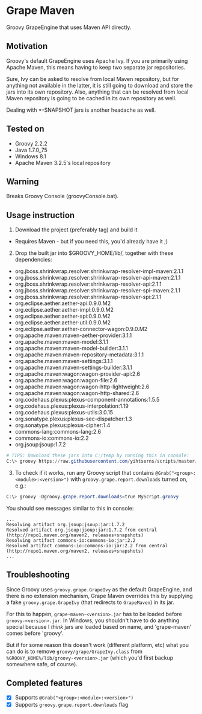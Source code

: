 Grape Maven
===========
Groovy GrapeEngine that uses Maven API directly.

Motivation
----------
Groovy's default GrapeEngine uses Apache Ivy.  If you are primarily using Apache Maven, this means having to keep two separate jar repositories.

Sure, Ivy can be asked to resolve from local Maven repository, but for anything not available in the latter, it is still going to download and store the jars into its own repository.  Also, anything that can be resolved from local Maven repository is going to be cached in its own repository as well.

Dealing with *-SNAPSHOT jars is another headache as well.

Tested on
---------
- Groovy 2.2.2
- Java 1.7.0_75
- Windows 8.1
- Apache Maven 3.2.5's local repository

Warning
-------
Breaks Groovy Console (groovyConsole.bat).

Usage instruction
-----------------
1. Download the project (preferably tag) and build it
  - Requires Maven - but if you need this, you'd already have it ;)
2. Drop the built jar into $GROOVY_HOME/lib/, together with these dependencies:
  - org.jboss.shrinkwrap.resolver:shrinkwrap-resolver-impl-maven:2.1.1
  - org.jboss.shrinkwrap.resolver:shrinkwrap-resolver-api-maven:2.1.1
  - org.jboss.shrinkwrap.resolver:shrinkwrap-resolver-api:2.1.1
  - org.jboss.shrinkwrap.resolver:shrinkwrap-resolver-spi-maven:2.1.1
  - org.jboss.shrinkwrap.resolver:shrinkwrap-resolver-spi:2.1.1
  - org.eclipse.aether:aether-api:0.9.0.M2
  - org.eclipse.aether:aether-impl:0.9.0.M2
  - org.eclipse.aether:aether-spi:0.9.0.M2
  - org.eclipse.aether:aether-util:0.9.0.M2
  - org.eclipse.aether:aether-connector-wagon:0.9.0.M2
  - org.apache.maven:maven-aether-provider:3.1.1
  - org.apache.maven:maven-model:3.1.1
  - org.apache.maven:maven-model-builder:3.1.1
  - org.apache.maven:maven-repository-metadata:3.1.1
  - org.apache.maven:maven-settings:3.1.1
  - org.apache.maven:maven-settings-builder:3.1.1
  - org.apache.maven:wagon:wagon-provider-api:2.6
  - org.apache.maven:wagon:wagon-file:2.6
  - org.apache.maven:wagon:wagon-http-lightweight:2.6
  - org.apache.maven:wagon:wagon-http-shared:2.6
  - org.codehaus.plexus:plexus-component-annotations:1.5.5
  - org.codehaus.plexus:plexus-interpolation:1.19
  - org.codehaus.plexus:plexus-utils:3.0.15
  - org.sonatype.plexus:plexus-sec-dispatcher:1.3
  - org.sonatype.plexus:plexus-cipher:1.4
  - commons-lang:commons-lang:2.6
  - commons-io:commons-io:2.2
  - org.jsoup:jsoup:1.7.2
```powershell
# TIPS: Download these jars into C:/temp by running this in console:
C:\> groovy https://raw.githubusercontent.com/yihtserns/scripts/master/deps.groovy --folder C:/temp --artifact org.jboss.shrinkwrap.resolver:shrinkwrap-resolver-impl-maven:2.1.1
```

3. To check if it works, run any Groovy script that contains `@Grab("<group>:<module>:<version>")` with `groovy.grape.report.downloads` turned on, e.g.:
```powershell
C:\> groovy -Dgroovy.grape.report.downloads=true MyScript.groovy
```
You should see messages similar to this in console:
```
...
Resolving artifact org.jsoup:jsoup:jar:1.7.2
Resolved artifact org.jsoup:jsoup:jar:1.7.2 from central (http://repo1.maven.org/maven2, releases+snapshots)
Resolving artifact commons-io:commons-io:jar:2.2
Resolved artifact commons-io:commons-io:jar:2.2 from central (http://repo1.maven.org/maven2, releases+snapshots)
...
```

Troubleshooting
---------------
Since Groovy uses `groovy.grape.GrapeIvy` as the default GrapeEngine, and there is no extension mechanism, Grape Maven overrides this by supplying a fake `groovy.grape.GrapeIvy` (that redirects to `GrapeMaven`) in its jar.

For this to happen, `grape-maven-<version>.jar` has to be loaded before `groovy-<version>.jar`.  In Windows, you shouldn't have to do anything special because I *think* jars are loaded based on name, and 'grape-maven' comes before 'groovy'.

But if for some reason this doesn't work (different platform, etc) what you can do is to remove `groovy/grape/GrapeIvy.class` from `%GROOVY_HOME%/lib/groovy-<version>.jar` (which you'd first backup somewhere safe, of course).

Completed features
------------------
- [x] Supports `@Grab("<group>:<module>:<version>")`
- [x] Supports `groovy.grape.report.downloads` flag
